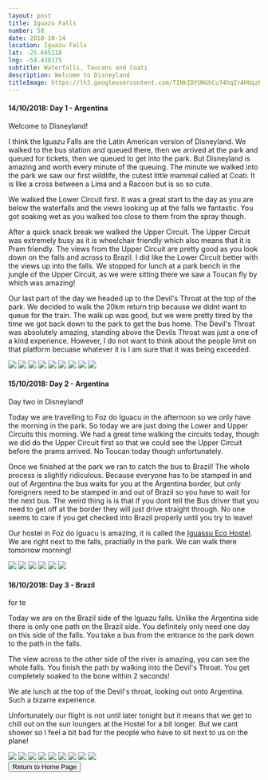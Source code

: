 ```yaml
---
layout: post
title: Iguazu Falls
number: 58
date: 2018-10-14
location: Iguazu Falls
lat: -25.695118
lng: -54.438175
subtitle: Waterfalls, Toucans and Coati
description: Welcome to Disneyland
titleImage: https://lh3.googleusercontent.com/TINkIDYUNGhCu74hqZrAHUqzPJzoA9Q6BsFMxJBERwVt0cNr6ruQKk1YXVHsOw4arNh8LNsnAf9uRSFASYKuIB-8tEpwseuf9HIZT6qsv3Fa1ekSSKfD0spUEsrHcV2z6LepDyFBhZ0=w2400
---
```


<h4>14/10/2018: Day 1 - Argentina</h4>

Welcome to Disneyland! 

I think the Iguazu Falls are the Latin American version of Disneyland. We walked to the bus station and queued there, then we arrived at the park and queued for tickets, then we queued to get into the park.
But Disneyland is amazing and worth every minute of the queuing. The minute we walked into the park we saw our first wildlife, the cutest little mammal called at Coati. It is like a cross between a Lima and a Racoon but is so so cute.

We walked the Lower Circuit first. It was a great start to the day as you are below the waterfalls and the views looking up at the falls we fantastic. You got soaking wet as you walked too close to them from the spray though. 

After a quick snack break we walked the Upper Circuit. The Upper Circuit was extremely busy as it is wheelchair friendly which also means that it is Pram friendly. The views from the Upper Circuit are pretty good as you look down on the falls and across to Brazil. I did like the Lower Circuit better with the views up into the falls. 
We stopped for lunch at a park bench in the jungle of the Upper Circuit, as we were sitting there we saw a Toucan fly by which was amazing!

Our last part of the day we headed up to the Devil's Throat at the top of the park. We decided to walk the 20km return trip because we didnt want to queue for the train. 
The walk up was good, but we were pretty tired by the time we got back down to the park to get the bus home. 
The Devil's Throat was absolutely amazing, standing above the Devils Throat was just a one of a kind experience. However, I do not want to think about the people limit on that platform becuase whatever it is I am sure that it was being exceeded. 

<img src="https://lh3.googleusercontent.com/aAdPf-nhQXiJg6lMfpz-D-0zE7uZMzpt8Mk1IRoQnUfTYj5nHD6PWQ06Uq2q82VRI3MS82f0kqNbLtVLlcgQ0qtYYDpzHw6UGd9s4p0pTPRrN-z3rc7PZikTuAvSF-W0gJMDfEGH05Y=w2400" class="image1">
<img src="https://lh3.googleusercontent.com/ZU-7niu59gN4qKoH6Ly8FWlJkfPeEIApES7b1F0N2ozLMlrEKHV23DZrFmk4UPcpLaQiDMDsSjMe5wVzOOg91UsKh5-dPh3gDCAOe5kO-jiJo8dFw0nMTnqfvYDVenOcbBGwlKKL-NM=w2400" class="image1">
<img src="https://lh3.googleusercontent.com/NpfZdjXj4VboNAd-9xYFZAV1aJOgNwEdDW2Ha2b4-LTilfB4gEjTlrxNibTQ86NUXhF0UGUhlteL4kktMK6NWM3MwXuY-x_4Yd0zuqd1cowN9-Ihq9GFHH6DqATCXCpMFSAak39XEW4=w2400" class="image1">
<img src="https://lh3.googleusercontent.com/8JqV6yoOo2PywglRuDKAuMMhOQ5rSbx17i__ubrjPA5l4dEE-ckDfiwFvmas6qYbs58XrZkFcio9uoCw7ME2z7eqnNUeV_5Kr6p07hPlo8WGCBACC8D0MKDSHJFYtE9ng5NbnyA8mNE=w2400" class="image1">
<img src="https://lh3.googleusercontent.com/cKJIXKlLxmJ5q-cCOmNmpXNcIJ_SFL_c0DAIFN-mrk2rNLniUcKQP3ONrK6wh5juKd3Kx8Eto7PfFiH2YFkBo-FdeSs7-TDo4-FdAqkR635adwRIVtwjhn9lbZgYDWHAUqraoorA2gw=w2400" class="image1">
<img src="https://lh3.googleusercontent.com/803q3eVzdNvD7eEuGpxPUsacVhgCF9LVlmW1nZ4PPjJ2zmUtHlxBZTYp-mNG5Q4CVuC7o6sV9gfMz6EBHIRnppeLbLCfmTmI1Py1I2-WXTFreUjZtkpKEJH3XnpzlXOxUf1EwqpKaBU=w2400" class="image1">
<img src="https://lh3.googleusercontent.com/WFKg1IFRuTvQekgd4Yxwck9VUrr5QPo6a3zXdThh_Dz4cuiGkPPc2maSUU8bI4gp2U9J0n808_OcM8gdYBY3YO7VeislGQ3NpA02aLkRxXlIgKVVRAphN0WVk8v6qikMBp8WpfbeMHc=w2400" class="image1">
<img src="https://lh3.googleusercontent.com/jBFTHOoS__hokP8A1DsGLP4XI04co9arjea2ROIR2DnU_cmttM7Cdg5NDWhuKLJNRkjLW5nvo-nlwdqhUDhqIzfhSn9Lm-C0Tb6j7ofxjv2c51od9_6XWLqKuxap3x4aflRbyws73-s=w2400" class="image1">
<img src="https://lh3.googleusercontent.com/dgGG2sDk0UFNgi4KN8Km8kR_3LN6kw2iYZrjYuNsD71tKJr4mFz8JhDzUre0HiUFwbU0MIeu8ecftMd-ZrEotg8zpOVcomp2-tyLaup1tmRJ9tMVif6qvL_IYaGz3466VasyBiFZymg=w2400" class="image1">

<h4>15/10/2018: Day 2 - Argentina</h4>

Day two in Disneyland!

Today we are travelling to Foz do Iguacu in the afternoon so we only have the morning in the park. So today we are just doing the Lower and Upper Circuits this morning. 
We had a great time walking the circuits today, though we did do the Upper Circuit first so that we could see the Upper Circuit before the prams arrived. No Toucan today though unfortunately. 

Once we finished at the park we ran to catch the bus to Brazil!
The whole process is slightly ridiculous. Because everyone has to be stamped in and out of Argentina the bus waits for you at the Argentina border, but only foreigners need to be stamped in and out of Brazil so you have to wait for the next bus.
The weird thing is is that if you dont tell the Bus driver that you need to get off at the border they will just drive straight through. No one seems to care if you get checked into Brazil properly until you try to leave!

Our hostel in Foz do Iguacu is amazing, it is called the <a target="_blank" href="http://iguassuecohostel.com/">Iguassu Eco Hostel</a>. We are right next to the falls, practially in the park. We can walk there tomorrow morning!

<img src="https://lh3.googleusercontent.com/YUazoOaT7yzNW-gJWxYqfNPwuSuNSykZUubTJUx5oPSSL4YZQ1zdD6uA2xqd9gcZET-VeHIeMWUDTaK3czmROUzjvGSRhW8b7Rx3ebuJ8kUHWDY54koYWStq7HiLYaP1Q3RLgaWnegg=w2400" class="image1">
<img src="https://lh3.googleusercontent.com/aB3pSf03AAy5mUcPBtLn3_f4UO8kyQlbxW6n4YoGuX9cSxArT6-WijJTLTCaj51_MDQQFx-3MflGmf1wp0gpEW3ST2NJSS5BKYJ8CcvEtniOvN1FpMFyjyDy9fHfdxRAzLgW3ThdsU0=w2400" class="image1">
<img src="https://lh3.googleusercontent.com/RE5ajxhQIIoqn7jCtESZA4Qf_yHEniB7OU-LJEM69TRZOFD1YFWPmIzJ-4bBhIuD1WNBrS0aTn2vIzydMzMIZUoVG8z8dIFquGGnMHJMwCrQnZNSHmEuxm41hnlHXMQqR6JgWXilO7k=w2400" class="image1">
<img src="https://lh3.googleusercontent.com/pxzQR5UvNY_KoDg6Uap6uTIPbZwYU8oPxFvKkl8Mubphwr1pk7xe_quwudKJvnvdZrqkcBcmm2ODuyUw3mxVNGT_iNfaVIInhk2Y_XdKQltvgva1WHLs6wd52tbkwu1Joh_xb30yCV4=w2400" class="image1">
<img src="https://lh3.googleusercontent.com/9UztYTyyKSJlDLwKZpu4ToHQt8w9w5IPGo64cZbeBWGOuNfo7tcFlCV6eWjjGuDnOlfLrwE-P2nkp61PXlIzcHUsME2jBRFslSb0ir1LQY1JNYlgpOYyNqttkerXsuIfftEK5GJEcGY=w2400" class="image1">
<img src="https://lh3.googleusercontent.com/5L2ECYIiTUIEumhIVtEhgr_EB5Ia3dzRc4GFGTflZ_zEEjZtwP-086F5jPYvez0vbI3FmNpsrFML_TebmwS5_hHE1rEB9zsXsvyS_tuJ9lwPpHd7ZTmQcisT30Ouw1IL8MQ5ZifPZws=w2400" class="image1">

<h4>16/10/2018: Day 3 - Brazil</h4>for te

Today we are on the Brazil side of the Iguazu falls. Unlike the Argentina side there is only one path on the Brazil side. You definitely only need one day on this side of the falls. 
You take a bus from the entrance to the park down to the path in the falls. 

The view across to the other side of the river is amazing, you can see the whole falls. You finish the path by walking into the Devil's Throat. You get completely soaked to the bone within 2 seconds!

We ate lunch at the top of the Devil's throat, looking out onto Argentina. Such a bizarre experience. 

Unfortunately our flight is not until later tonight but it means that we get to chill out on the sun loungers at the Hostel for a bit longer. But we cant shower so I feel a bit bad for the people who have to sit next to us on the plane!

<img src="https://lh3.googleusercontent.com/rvRAUIokvPh_XLelA9iyqFIlcXsAiHA6tQ5Xrx7idNEGR3liVdCpjnTyNXtXrwQxecWXNS4sLRgbQrc3Oc8GXqQFgOykDYcQZPeC1T1kiDUyBmSAiB-va2C3NNJPjE7lZ7l15i4hTZw=w2400" class="image1">
<img src="https://lh3.googleusercontent.com/Zp8H4di0zD7n_GDe7RbDJz1F3mBPB9IX0EPTqLpX9fxWrXv1WuzJ4wPLzkyCLNvx5W7UBoKe0h_653nxS2t-GllkeZAyte-eud0y0616w7cEw6LBI3_3AL7ZgWBqNATqnvFw4E5h7_Y=w2400" class="image1">
<img src="https://lh3.googleusercontent.com/FzaxY5CjEuS2kO_wH5f9cHFLpZy72pkrtDH5neiF60Jp3SgLZVMcWgXodVRWWYIAR3iZ2kKijBBNujFiLdKI9EuE1ZFa3tG7ufVYxUFn_H8zIzz49UO8b3cibk3_WvabiAoGFZo1x9A=w2400" class="image1">
<img src="https://lh3.googleusercontent.com/L-1rqCzxfB8o8ovV0t9o9DjZKNKEYTkM-AVOCJqeKqikzWOiVi3wVLuwHjD-C54Irhl_SqyCsUIIJUSQ_-kkCiBDyx0H9T-KezZHcKbLwbpcq_EXmyEmlZQmU7-_u5M_pSTAWdk6GW8=w2400" class="image1">
<img src="https://lh3.googleusercontent.com/oEg9qsh5C_GsxUpgX3U1q0Bk1LbM3nQFjO_bxiVjEDk4ruyZVGUA2vdzsI3VpJa1aAX_jW3h5ygba1lzDw1yUwfvzbxrWPGiCuqWGI70u5ilSXF_GMm3x_p13R3Awp0KyFY-LwZVrOQ=w2400" class="image1">
<img src="https://lh3.googleusercontent.com/L9ceinMEY6ODH9UypjqqQ2afliHkGXK37q4ivuhWir4NkApyPPITcKWuTgqfhl8FxMx5SSNxTu_DKtpErYv0BFde0UFo-HdpL5mqtSPFvYQI28Fj68DL2aVXC_fFwEq4nFkBEHB5BCo=w2400" class="image1">
<img src="https://lh3.googleusercontent.com/UF__fnXpKOcgoUjJnx_HxyCtZSUCJW01dSqiwzJltZfC4JLC6XQyTkaUzhK5uDTYKLBqJyEsq4HUh_TIBLRB9whvfOEsWmW66kvUtOI3qjwF6S70IuUxtXafnqpWBHkeJkCitl8XIyc=w2400" class="image1">
<img src="https://lh3.googleusercontent.com/cDmtZUGiHSiCTUi8OeU15mE-oezPqbkEqha5Kpfc0TVqKefYQTcy2KL4vTNvxw23RpZpShJVaXkyNx1Lx-pA0FLo1rlHLLRczbDZ2mifVodEx6ZXwMPbE02pTmHVCb-K3jO4uHjmIic=w2400" class="image1">
<img src="https://lh3.googleusercontent.com/M6Rk1T1Yp7cCEEkevI_CRh5V8lz7OtRdmBxV3mcHzkKfsDHoYVI2w8UuLEvrGFnEkwd7TFJLc2bIE2Dnl6seXt5a6J4DkLThP-xRNWMmr2t_UIYZNxrrwNx2E3vWRukATqj66v1ohTg=w2400" class="image1">

<div class="wrapper">
  <input type="button" class="button" value="Return to Home Page" onclick="self.close()">
</div>
